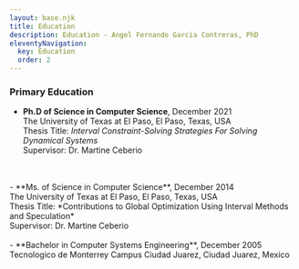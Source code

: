 ```yaml
---
layout: base.njk
title: Education
description: Education - Angel Fernando Garcia Contreras, PhD
eleventyNavigation:
  key: Education
  order: 2
---
```


### Primary Education
- **Ph.D of Science in Computer Science**, December 2021
<br/>The University of Texas at El Paso, El Paso, Texas, USA
<br/>Thesis Title: *Interval Constraint-Solving Strategies For Solving Dynamical Systems*
<br/>Supervisor: Dr. Martine Ceberio
<br/>
<br/>
- **Ms. of Science in Computer Science**, December 2014
<br/>The University of Texas at El Paso, El Paso, Texas, USA
<br/>Thesis Title: *Contributions to Global Optimization Using Interval Methods and Speculation*
<br/>Supervisor: Dr. Martine Ceberio
<br/>
<br/>
- **Bachelor in Computer Systems Engineering**, December 2005
<br/>Tecnologico de Monterrey Campus Ciudad Juarez, Ciudad Juarez, Mexico
<br/>
<br/>